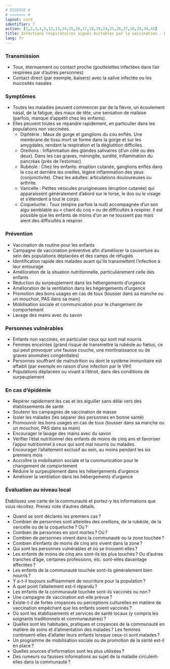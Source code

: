 ```yaml
---
# DISEASE #
# ======= #
layout: card
identifier: 7
action: [1,2,3,4,5,12,13,14,15,16,17,18,19,24,25,26,27,28,29,34,43]
title: Infections respiratoires aiguës évitables par la vaccination - Diphtérie, oreillons, rubéole, varicelle, coqueluche
lang: fr
---
```


### Transmission

- Toux, éternuement ou contact proche (gouttelettes infectées dans l’air respirées par d’autres personnes)
- Contact direct (par exemple, baisers) avec la salive infectée ou les mucosités nasales

### Symptômes

- Toutes les maladies peuvent commencer par de la fièvre, un écoulement nasal, de la fatigue, des maux de tête, une sensation de malaise (parfois, manque d’appétit chez les enfants).
- Elles peuvent toutes se répandre rapidement, en particulier dans les populations non vaccinées.
    - Diphtérie : Maux de gorge et ganglions du cou enflés. Une membrane de tissu mort se forme dans la gorge et sur les amygdales, rendant la respiration et la déglutition difficiles.
    - Oreillons : Inflammation des glandes salivaires (d’un côté ou des deux). Dans les cas graves, méningite, surdité, inflammation du pancréas (près de l’estomac).
    - Rubéole : Chez les enfants: éruption cutanée, ganglions enflés dans le cou et derrière les oreilles, légère inflammation des yeux (conjonctivite). Chez les adultes: articulations douloureuses ou arthrite.
    - Varicelle : Petites vésicules prurigineuses (éruption cutanée) qui apparaissent généralement d’abord sur le torse, le dos ou le visage et s’étendent à tout le corps.
    - Coqueluche : Toux (empire parfois la nuit) accompagnée d’un son aigu semblable au « chant du coq » ou de difficultés à respirer. Il est possible que les enfants de moins d’un an ne toussent pas mais aient des difficultés à respirer.

### Prévention

- Vaccination de routine pour les enfants
-	Campagne de vaccination préventive afin d’améliorer la couverture au sein des populations déplacées et des camps de réfugiés
-	Identification rapide des malades avant qu’ils transmettent l’infection à leur entourage
- Amélioration de la situation nutritionnelle, particulièrement celle des enfants
- Réduction du surpeuplement dans les hébergements d’urgence
- Amélioration de la ventilation dans les hégergements d’urgence
-	Promotion des bons usages en cas de toux (tousser dans sa manche ou un mouchoir, PAS dans sa main)
- Mobilisation sociale et communication pour le changement de comportement
-	Lavage des mains avec du savon

### Personnes vulnérables

- Enfants non vaccinés, en particulier ceux qui sont mal nourris
- Femmes enceintes (grand risque de transmettre la rubéole au fœtus, ce qui peut provoquer une fausse couche, une mortinaissance ou de graves anomalies congénitales)
- Personnes souffrant de malnutrition ou dont le système immunitaire est affaibli (par exemple en raison d’une infection par le VIH)
-  Populations déplacées ou vivant à l’étroit, dans des conditions de surpeuplement

### En cas d’épidémie

-	Repérer rapidement les cas et les aiguiller sans délai vers des établissements de santé
-	Soutenir les campagnes de vaccination de masse
-	Isoler les malades (les séparer des personnes en bonne santé)
- Promouvoir les bons usages en cas de toux (tousser dans sa manche ou un mouchoir, PAS dans sa main)
-	Encourager le lavage des mains avec du savon
- Vérifier l’état nutritionnel des enfants de moins de cinq ans et favoriser l’appui nutritionnel à ceux qui sont mal nourris ou malades
-	Encourager l’allaitement exclusif au sein, au moins pendant les six premiers mois
- Accroître la mobilisation sociale et la communication pour le changement de comportement
-	Réduire le surpeuplement dans les hébergements d’urgence
- Améliorer la ventilation dans les hébergements d’urgence

### Évaluation au niveau local

Établissez une carte de la communauté et portez-y les informations que vous récoltez. Prenez note d’autres détails.

- Quand se sont déclarés les premiers cas ?
- Combien de personnes sont atteintes des oreillons, de la rubéole, de la varicelle ou de la coqueluche ? Où ?
-	Combien de personnes en sont mortes ? Où ?
- Combien de personnes vivent dans la communauté ou la zone touchée ?
-	Combien d’enfants de moins de cinq ans vivent dans la zone ?
- Qui sont les personnes vulnérables et où se trouvent-elles ?
-	Les enfants de moins de cinq ans sont-ils les plus touchés ? Ou d’autres tranches d’âge, certaines professions, etc. sont-elles davantage affectées ?
-	Les enfants de la communauté touchée sont-ils généralement bien nourris ?
- Y a-t-il toujours suffisamment de nourriture pour la population ?
- À quel point l’allaitement est-il répandu ?
- Les enfants de la communauté touchée sont-ils vaccinés ou non ?
-	Une campagne de vaccination est-elle prévue ?
-	Existe-t-il de fortes croyances ou perceptions culturelles en matière de vaccination empêchant que les enfants soient vaccinés ?
-	Où sont les établissements et services de santé locaux (y compris les soignants traditionnels et communautaires) ?
- Quelles sont les habitudes, pratiques et croyances de la communauté en matière de soins et d’alimentation des malades ? Les femmes continuent-elles d’allaiter leurs enfants lorsque ceux-ci sont malades ?
- Un programme de mobilisation sociale ou de promotion de la santé est-il en place ?
-	Quelles sources d’information sont les plus utilisées ?
- Des rumeurs ou fausses informations au sujet de la maladie circulent-elles dans la communauté ?

